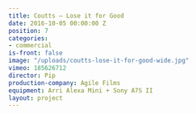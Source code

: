 ```yaml
---
title: Coutts — Lose it for Good
date: 2016-10-05 00:00:00 Z
position: 7
categories:
- commercial
is-front: false
image: "/uploads/coutts-lose-it-for-good-wide.jpg"
vimeo: 185626712
director: Pip
production-company: Agile Films
equipment: Arri Alexa Mini + Sony A7S II
layout: project
---
```


